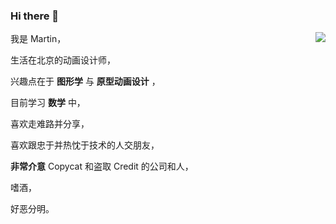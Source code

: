 ### Hi there 👋

<!--
**MartinRGB/martinrgb** is a ✨ _special_ ✨ repository because its `README.md` (this file) appears on your GitHub profile.

Here are some ideas to get you started:

- 🔭 I’m currently working on ...
- 🌱 I’m currently learning ...
- 👯 I’m looking to collaborate on ...
- 🤔 I’m looking for help with ...
- 💬 Ask me about ...
- 📫 How to reach me: ...
- 😄 Pronouns: ...
- ⚡ Fun fact: ...
-->

<img align="right" src="https://github-readme-stats.vercel.app/api?username=martinrgb&show_icons=true&icon_color=0366d6&text_color=24292e&bg_color=ffffff&hide_title=true" />

我是 Martin，

生活在北京的动画设计师，

兴趣点在于 __图形学__ 与 __原型动画设计__ ，

目前学习 __数学__ 中，

喜欢走难路并分享，

喜欢跟忠于并热忱于技术的人交朋友，

__非常介意__ Copycat 和盗取 Credit 的公司和人，

嗜酒，

好恶分明。
